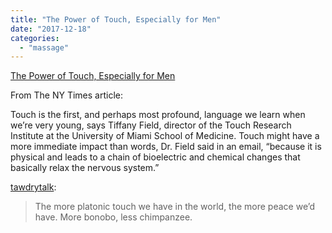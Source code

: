 ```yaml
---
title: "The Power of Touch, Especially for Men"
date: "2017-12-18"
categories: 
  - "massage"
---
```


[The Power of Touch, Especially for Men](https://www.nytimes.com/2017/12/05/well/family/gender-men-touch.html)

From The NY Times article:

Touch is the first, and perhaps most profound, language we learn when we’re very young, says Tiffany Field, director of the Touch Research Institute at the University of Miami School of Medicine. Touch might have a more immediate impact than words, Dr. Field said in an email, “because it is physical and leads to a chain of bioelectric and chemical changes that basically relax the nervous system.”

[tawdrytalk](http://tawdrytalk.com/post/168680092574/the-power-of-touch-especially-for-men):

> The more platonic touch we have in the world, the more peace we’d have. More bonobo, less chimpanzee.

